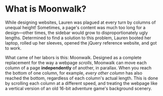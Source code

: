 # What is Moonwalk?

While designing websites, Lauren was plagued at every turn by columns of unequal height! Sometimes, a page's content was much too long for a design—other times, the sidebar would grow to disproportionately ugly lengths. Determined to find a solution to this problem, Lauren booted her laptop, rolled up her sleeves, opened the jQuery reference website, and got to work.

What came of her labors is this: Moonwalk. Designed as a complete replacement for the way a webpage _scrolls_, Moonwalk can move each column of a page __independently__ of another, in parallax. When you reach the bottom of one column, for example, _every other column_ has also reached the bottom, regardless of each column's actual length. This is done by scrolling each column at a different speed, and treating the webpage like a vertical version of an old 16-bit adventure game's background scenery.